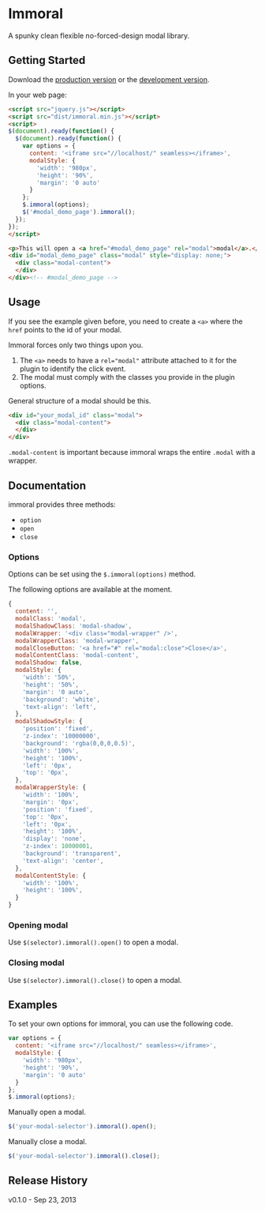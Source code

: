 # Immoral

A spunky clean flexible no-forced-design modal library.

## Getting Started
Download the [production version][min] or the [development version][max].

[min]: https://raw.github.com/aniketpant/immoral/master/dist/immoral.min.js
[max]: https://raw.github.com/aniketpant/immoral/master/dist/immoral.js

In your web page:

```html
<script src="jquery.js"></script>
<script src="dist/immoral.min.js"></script>
<script>
$(document).ready(function() {
  $(document).ready(function() {
    var options = {
      content: '<iframe src="//localhost/" seamless></iframe>',
      modalStyle: {
        'width': '980px',
        'height': '90%',
        'margin': '0 auto'
      }
    };
    $.immoral(options);
    $('#modal_demo_page').immoral();
  });
});
</script>

<p>This will open a <a href="#modal_demo_page" rel="modal">modal</a>.</p>
<div id="modal_demo_page" class="modal" style="display: none;">
  <div class="modal-content">
  </div>
</div><!-- #modal_demo_page -->
```

## Usage
If you see the example given before, you need to create a `<a>` where the `href` points to the id of your modal.

Immoral forces only two things upon you.

1. The `<a>` needs to have a `rel="modal"` attribute attached to it for the plugin to identify the click event.
2. The modal must comply with the classes you provide in the plugin options.

General structure of a modal should be this.

```html
<div id="your_modal_id" class="modal">
  <div class="modal-content">
  </div>
</div>
```

`.modal-content` is important because immoral wraps the entire `.modal` with a wrapper.

## Documentation
immoral provides three methods:
- `option`
- `open`
- `close`

### Options
Options can be set using the `$.immoral(options)` method.

The following options are available at the moment.

```js
{
  content: '',
  modalClass: 'modal',
  modalShadowClass: 'modal-shadow',
  modalWrapper: '<div class="modal-wrapper" />',
  modalWrapperClass: 'modal-wrapper',
  modalCloseButton: '<a href="#" rel="modal:close">Close</a>',
  modalContentClass: 'modal-content',
  modalShadow: false,
  modalStyle: {
    'width': '50%',
    'height': '50%',
    'margin': '0 auto',
    'background': 'white',
    'text-align': 'left',
  },
  modalShadowStyle: {
    'position': 'fixed',
    'z-index': '10000000',
    'background': 'rgba(0,0,0,0.5)',
    'width': '100%',
    'height': '100%',
    'left': '0px',
    'top': '0px',
  },
  modalWrapperStyle: {
    'width': '100%',
    'margin': '0px',
    'position': 'fixed',
    'top': '0px',
    'left': '0px',
    'height': '100%',
    'display': 'none',
    'z-index': 10000001,
    'background': 'transparent',
    'text-align': 'center',
  },
  modalContentStyle: {
    'width': '100%',
    'height': '100%',
  }
}
```

### Opening modal

Use `$(selector).immoral().open()` to open a modal.

### Closing modal

Use `$(selector).immoral().close()` to open a modal.

## Examples

To set your own options for immoral, you can use the following code.

```js
var options = {
  content: '<iframe src="//localhost/" seamless></iframe>',
  modalStyle: {
    'width': '980px',
    'height': '90%',
    'margin': '0 auto'
  }
};
$.immoral(options);
```

Manually open a modal.

```js
$('your-modal-selector').immoral().open();
```

Manually close a modal.

```js
$('your-modal-selector').immoral().close();
```

## Release History
v0.1.0 - Sep 23, 2013
